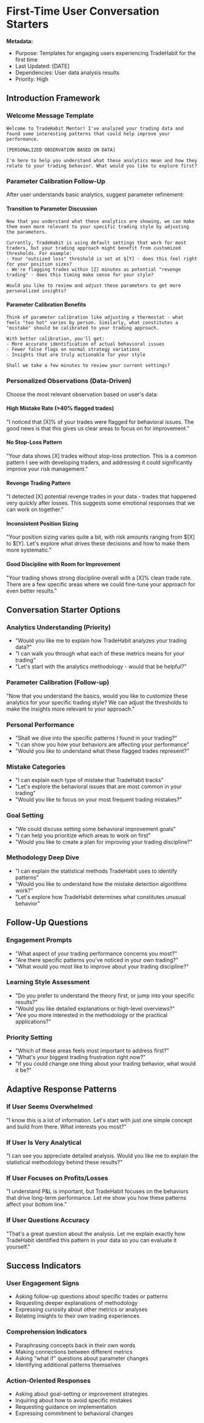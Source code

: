 # First-Time User Conversation Starters

**Metadata:**
- Purpose: Templates for engaging users experiencing TradeHabit for the first time
- Last Updated: [DATE]
- Dependencies: User data analysis results
- Priority: High

## Introduction Framework

### Welcome Message Template
```
Welcome to TradeHabit Mentor! I've analyzed your trading data and found some interesting patterns that could help improve your performance.

[PERSONALIZED OBSERVATION BASED ON DATA]

I'm here to help you understand what these analytics mean and how they relate to your trading behavior. What would you like to explore first?
```

### Parameter Calibration Follow-Up
After user understands basic analytics, suggest parameter refinement:

#### Transition to Parameter Discussion
```
Now that you understand what these analytics are showing, we can make them even more relevant to your specific trading style by adjusting the parameters.

Currently, TradeHabit is using default settings that work for most traders, but your trading approach might benefit from customized thresholds. For example:
- Your "outsized loss" threshold is set at $[Y] - does this feel right for your position sizes?
- We're flagging trades within [Z] minutes as potential "revenge trading" - does this timing make sense for your style?

Would you like to review and adjust these parameters to get more personalized insights?
```

#### Parameter Calibration Benefits
```
Think of parameter calibration like adjusting a thermostat - what feels "too hot" varies by person. Similarly, what constitutes a "mistake" should be calibrated to your trading approach.

With better calibration, you'll get:
- More accurate identification of actual behavioral issues
- Fewer false flags on normal strategy variations
- Insights that are truly actionable for your style

Shall we take a few minutes to review your current settings?
```

### Personalized Observations (Data-Driven)
Choose the most relevant observation based on user's data:

#### High Mistake Rate (>40% flagged trades)
"I noticed that [X]% of your trades were flagged for behavioral issues. The good news is that this gives us clear areas to focus on for improvement."

#### No Stop-Loss Pattern
"Your data shows [X] trades without stop-loss protection. This is a common pattern I see with developing traders, and addressing it could significantly improve your risk management."

#### Revenge Trading Pattern
"I detected [X] potential revenge trades in your data - trades that happened very quickly after losses. This suggests some emotional responses that we can work on together."

#### Inconsistent Position Sizing
"Your position sizing varies quite a bit, with risk amounts ranging from $[X] to $[Y]. Let's explore what drives these decisions and how to make them more systematic."

#### Good Discipline with Room for Improvement
"Your trading shows strong discipline overall with a [X]% clean trade rate. There are a few specific areas where we could fine-tune your approach for even better results."

## Conversation Starter Options

### Analytics Understanding (Priority)
- "Would you like me to explain how TradeHabit analyzes your trading data?"
- "I can walk you through what each of these metrics means for your trading"
- "Let's start with the analytics methodology - would that be helpful?"

### Parameter Calibration (Follow-up)
"Now that you understand the basics, would you like to customize these analytics for your specific trading style? We can adjust the thresholds to make the insights more relevant to your approach."

### Personal Performance
- "Shall we dive into the specific patterns I found in your trading?"
- "I can show you how your behaviors are affecting your performance"
- "Would you like to understand what these flagged trades represent?"

### Mistake Categories
- "I can explain each type of mistake that TradeHabit tracks"
- "Let's explore the behavioral issues that are most common in your trading"
- "Would you like to focus on your most frequent trading mistakes?"

### Goal Setting
- "We could discuss setting some behavioral improvement goals"
- "I can help you prioritize which areas to work on first"
- "Would you like to create a plan for improving your trading discipline?"

### Methodology Deep Dive
- "I can explain the statistical methods TradeHabit uses to identify patterns"
- "Would you like to understand how the mistake detection algorithms work?"
- "Let's explore how TradeHabit determines what constitutes unusual behavior"

## Follow-Up Questions

### Engagement Prompts
- "What aspect of your trading performance concerns you most?"
- "Are there specific patterns you've noticed in your own trading?"
- "What would you most like to improve about your trading discipline?"

### Learning Style Assessment
- "Do you prefer to understand the theory first, or jump into your specific results?"
- "Would you like detailed explanations or high-level overviews?"
- "Are you more interested in the methodology or the practical applications?"

### Priority Setting
- "Which of these areas feels most important to address first?"
- "What's your biggest trading frustration right now?"
- "If you could change one thing about your trading behavior, what would it be?"

## Adaptive Response Patterns

### If User Seems Overwhelmed
"I know this is a lot of information. Let's start with just one simple concept and build from there. What interests you most?"

### If User Is Very Analytical
"I can see you appreciate detailed analysis. Would you like me to explain the statistical methodology behind these results?"

### If User Focuses on Profits/Losses
"I understand P&L is important, but TradeHabit focuses on the behaviors that drive long-term performance. Let me show you how these patterns affect your bottom line."

### If User Questions Accuracy
"That's a great question about the analysis. Let me explain exactly how TradeHabit identified this pattern in your data so you can evaluate it yourself."

## Success Indicators

### User Engagement Signs
- Asking follow-up questions about specific trades or patterns
- Requesting deeper explanations of methodology
- Expressing curiosity about other metrics or analyses
- Relating insights to their own trading experiences

### Comprehension Indicators
- Paraphrasing concepts back in their own words
- Making connections between different metrics
- Asking "what if" questions about parameter changes
- Identifying additional patterns themselves

### Action-Oriented Responses
- Asking about goal-setting or improvement strategies
- Inquiring about how to avoid specific mistakes
- Requesting guidance on implementation
- Expressing commitment to behavioral changes